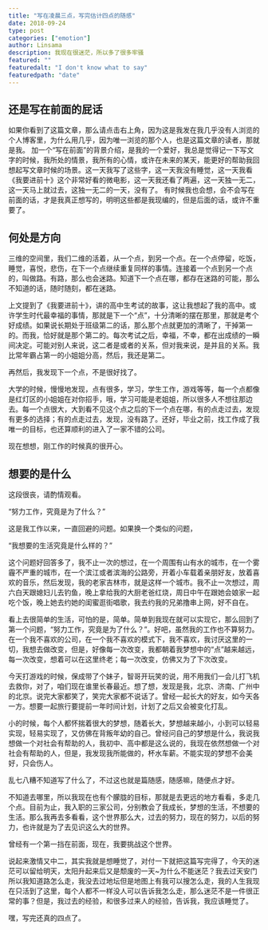 ```yaml
---
title: "写在凌晨三点，写完估计四点的随感"
date: 2018-09-24
type: post
categories: ["emotion"]
author: Linsama
description: 我现在很迷茫，所以多了很多牢骚
featured: ""
featuredalt: "I don't know what to say"
featuredpath: "date"
---
```


## 还是写在前面的屁话
如果你看到了这篇文章，那么请点击右上角，因为这是我发在我几乎没有人浏览的个人博客里，为什么用几乎，因为唯一浏览的那个人，也是这篇文章的读者，那就是我。
加一个“写在前面”的背景介绍，是我的一个爱好，我总是觉得记一下写文字的时候，我所处的情景，我所有的心情，或许在未来的某天，能更好的帮助我回想起写文章时候的场景。这一天我写了这些字，这一天我没有睡觉，这一天我看《我要进前十》这个非常好看的微电影，这一天我还看了两遍，这一天独一无二，这一天马上就过去，这独一无二的一天，没有了。
有时候我也会想，会不会写在前面的话，才是我真正想写的，明明这些都是我现编的，但是后面的话，或许不重要了。

## 何处是方向
三维的空间里，我们二维的活着，从一个点，到另一个点。在一个点停留，吃饭，睡觉，喜悦，悲伤，在下一个点继续重复同样的事情。连接着一个点到另一个点的，叫做路。有路，那么也会迷路。知道下一个点在哪，都存在迷路的可能，那么不知道的话，随时随刻，都在迷路。

上文提到了《我要进前十》，讲的高中生考试的故事，这让我想起了我的高中。或许学生时代最幸福的事情，那就是下一个“点”，十分清晰的摆在那里，那就是考个好成绩。如果说长期处于班级第二的话，那么那个点就更加的清晰了，干掉第一的。而我，恰好就是那个第二的。每次考试之后，幸福，不幸，都在出成绩的一瞬间决定。可能对别人来说，这二者是或者的关系，但对我来说，是并且的关系。我比常年霸占第一的小姐姐分高，然后，我还是第二。

再然后，我发现下一个点，不是很好找了。

大学的时候，慢慢地发现，点有很多，学习，学生工作，游戏等等，每一个点都像是红灯区的小姐姐在对你招手，哦，学习可能是老姐姐，所以很多人不想往那边去。每一个点很大，大到看不见这个点之后的下一个点在哪，有的点走过去，发现有更多的选择；有的点走过去，发现，没有路了。还好，毕业之前，找工作成了我唯一的目标，也还算顺利的进入了一家不错的公司。

现在想想，刚工作的时候真的很开心。

## 想要的是什么
这段很丧，请酌情观看。

“努力工作，究竟是为了什么？”

这是我工作以来，一直回避的问题。如果换一个类似的问题，

“我想要的生活究竟是什么样的？”

这个问题好回答多了，我不止一次的想过，在一个周围有山有水的城市，在一个雾霾不严重的城市，在一个滨江或者滨海的公路旁，开着小车载着亲朋好友，放着喜欢的音乐，然后发现，我的老家吉林市，就是这样一个城市。我不止一次想过，周六白天跟媳妇儿去钓鱼，晚上拿给我的大厨老爸红烧，周日中午在跟她会娘家一起吃个饭，晚上她去约她的闺蜜逛街唱歌，我去约我的兄弟撸串上网，好不自在。

看上去很简单的生活，可怕的是，简单。简单到我现在就可以实现它，那么回到了第一个问题，“努力工作，究竟是为了什么？”。好吧，虽然我的工作也不算努力。在一个我不喜欢的公司，在一个我不喜欢的模式下，我不喜欢，我讨厌这里的一切，我想去做改变，但是，好像每一次改变，我都朝着我梦想中的“点”越来越远，每一次改变，想着可以在这里终老；每一次改变，仿佛又为了下次改变。

今天打游戏的时候，保成带了个妹子，智哥开玩笑的说，用不用我们一会儿打飞机去救你，对了，咱们现在谁里长春最近。想了想，发现是我，北京、济南、广州中的北京。说完大家都笑了，笑完大家都不说话了。曾经一起长大的好友，如今天各一方。想要一起旅行要提前一年时间计划，计划了之后又会被变化打乱。

小的时候，每个人都怀揣着很大的梦想，随着长大，梦想越来越小，小到可以轻易实现，轻易实现了，又仿佛在背叛年幼的自己。曾经问自己的梦想是什么，我说我想做一个对社会有帮助的人，我初中、高中都是这么说的，我现在依然想做一个对社会有帮助的人，但是，我发现我所能做的，杯水车薪。不能实现的梦想不会美好，只会伤人。

乱七八糟不知道写了什么了，不过这也就是篇随感，随感嘛，随便点才好。

不知道去哪里，所以我现在也有个朦胧的目标，那就是去更远的地方看看，多走几个点。目前为止，我入职的三家公司，分别教会了我成长，梦想的生活，不想要的生活。那么我再去多看看，这个世界那么大，过去的努力，现在的努力，以后的努力，也许就是为了去见识这么大的世界。

曾经有一个第一挡在前面，现在，我要挑战这个世界。

说起来激情又中二，其实我就是想睡觉了，对付一下就把这篇写完得了，今天的迷茫可以留给明天，太阳升起来后又是颓废的一天~为什么不能迷茫？我去过天安门所以我知道路怎么走，我没去过地坛但是地图上有我可以搜怎么走，我的人生我现在只活到了这里，每个人都不一样没人可以告诉我怎么走，那么迷茫不是一件很正常的事？但是，我过去的经验，和很多过来人的经验，告诉我，我应该睡觉了。

嘿，写完还真的四点了。